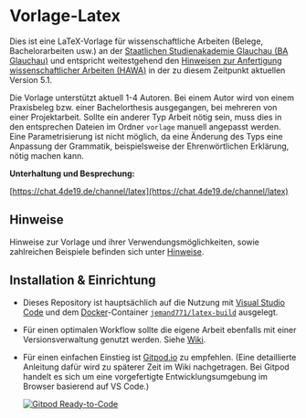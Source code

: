 # Vorlage-Latex
Dies ist eine LaTeX-Vorlage für wissenschaftliche Arbeiten (Belege, Bachelorarbeiten usw.) an der [Staatlichen Studienakademie Glauchau (BA Glauchau)](https://www.ba-glauchau.de/) und entspricht weitestgehend den [Hinweisen zur Anfertigung wissenschaftlicher Arbeiten (HAWA)](https://www.ba-glauchau.de/fileadmin/glauchau/waehrend-des-studium/dokumente/pruefungen/4BA-F.207_Hinweise_zur_Anfertigung_wissenschaftlicher_Arbeiten.pdf) in der zu diesem Zeitpunkt aktuellen Version 5.1.

Die Vorlage unterstützt aktuell 1-4 Autoren. Bei einem Autor wird von einem Praxisbeleg bzw. einer Bachelorthesis ausgegangen, bei mehreren von einer Projektarbeit. Sollte ein anderer Typ Arbeit nötig sein, muss dies in den entsprechen Dateien im Ordner `vorlage` manuell angepasst werden. Eine Parametrisierung ist nicht möglich, da eine Änderung des Typs eine Anpassung der Grammatik, beispielsweise der Ehrenwörtlichen Erklärung, nötig machen kann.

**Unterhaltung und Besprechung:**

[https://chat.4de19.de/channel/latex](https://chat.4de19.de/channel/latex)

## Hinweise
Hinweise zur Vorlage und ihrer Verwendungsmöglichkeiten, sowie zahlreichen Beispiele befinden sich unter [Hinweise](HINWEISE.md).

## Installation & Einrichtung
- Dieses Repository ist hauptsächlich auf die Nutzung mit [Visual Studio Code](https://code.visualstudio.com/download) und dem [Docker](https://docs.docker.com/engine/install/)-Container [`jemand771/latex-build`](https://github.com/jemand771/latex-build/pkgs/container/latex-build) ausgelegt.
- Für einen optimalen Workflow sollte die eigene Arbeit ebenfalls mit einer Versionsverwaltung genutzt werden. Siehe [Wiki](https://github.com/DSczyrba/Vorlage-Latex/wiki/Installation-&-Einrichtung#versionsverwaltung).
- Für einen einfachen Einstieg ist [Gitpod.io](https://gitpod.io/#) zu empfehlen. (Eine detaillierte Anleitung dafür wird zu späterer Zeit im Wiki nachgetragen. Bei Gitpod handelt es sich um eine vorgefertigte Entwicklungsumgebung im Browser basierend auf VS Code.)

  [![Gitpod Ready-to-Code](https://img.shields.io/badge/Gitpod-Ready--to--Code-blue?logo=gitpod&style=flat-square)](https://gitpod.io/from-referrer/)
